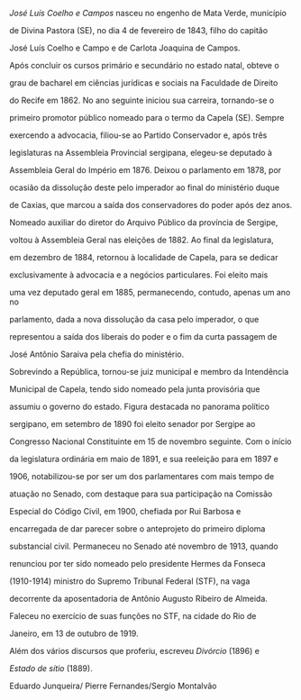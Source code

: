 

*José Luís Coelho e Campos* nasceu no engenho de Mata Verde, município

de Divina Pastora (SE), no dia 4 de fevereiro de 1843, filho do capitão

José Luís Coelho e Campo e de Carlota Joaquina de Campos.



Após concluir os cursos primário e secundário no estado natal, obteve o

grau de bacharel em ciências jurídicas e sociais na Faculdade de Direito

do Recife em 1862. No ano seguinte iniciou sua carreira, tornando-se o

primeiro promotor público nomeado para o termo da Capela (SE). Sempre

exercendo a advocacia, filiou-se ao Partido Conservador e, após três

legislaturas na Assembleia Provincial sergipana, elegeu-se deputado à

Assembleia Geral do Império em 1876. Deixou o parlamento em 1878, por

ocasião da dissolução deste pelo imperador ao final do ministério duque

de Caxias, que marcou a saída dos conservadores do poder após dez anos.



Nomeado auxiliar do diretor do Arquivo Público da província de Sergipe,

voltou à Assembleia Geral nas eleições de 1882. Ao final da legislatura,

em dezembro de 1884, retornou à localidade de Capela, para se dedicar

exclusivamente à advocacia e a negócios particulares. Foi eleito mais

uma vez deputado geral em 1885, permanecendo, contudo, apenas um ano no

parlamento, dada a nova dissolução da casa pelo imperador, o que

representou a saída dos liberais do poder e o fim da curta passagem de

José Antônio Saraiva pela chefia do ministério.



Sobrevindo a República, tornou-se juiz municipal e membro da Intendência

Municipal de Capela, tendo sido nomeado pela junta provisória que

assumiu o governo do estado. Figura destacada no panorama político

sergipano, em setembro de 1890 foi eleito senador por Sergipe ao

Congresso Nacional Constituinte em 15 de novembro seguinte. Com o início

da legislatura ordinária em maio de 1891, e sua reeleição para em 1897 e

1906, notabilizou-se por ser um dos parlamentares com mais tempo de

atuação no Senado, com destaque para sua participação na Comissão

Especial do Código Civil, em 1900, chefiada por Rui Barbosa e

encarregada de dar parecer sobre o anteprojeto do primeiro diploma

substancial civil. Permaneceu no Senado até novembro de 1913, quando

renunciou por ter sido nomeado pelo presidente Hermes da Fonseca

(1910-1914) ministro do Supremo Tribunal Federal (STF), na vaga

decorrente da aposentadoria de Antônio Augusto Ribeiro de Almeida.



Faleceu no exercício de suas funções no STF, na cidade do Rio de

Janeiro, em 13 de outubro de 1919.



Além dos vários discursos que proferiu, escreveu *Divórcio* (1896) e

*Estado de sítio* (1889).



Eduardo Junqueira/ Pierre Fernandes/Sergio Montalvão



